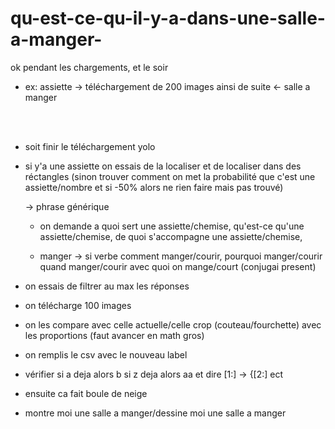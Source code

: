 # qu-est-ce-qu-il-y-a-dans-une-salle-a-manger-

ok pendant les chargements, et le soir

  - ex: assiette -> téléchargement de 200 images ainsi de suite <- salle a manger

  <br> <br> 

  -  soit finir le téléchargement yolo

  - si y'a une assiette on essais de la localiser et de localiser dans des réctangles (sinon trouver comment on met la probabilité que c'est une assiette/nombre et si -50% alors ne rien faire mais pas trouvé)

    -> phrase générique

    - on demande a quoi sert une assiette/chemise,
    qu'est-ce qu'une assiette/chemise, 
    de quoi s'accompagne une assiette/chemise, 
  
    - manger -> si verbe comment manger/courir, pourquoi manger/courir quand manger/courir avec quoi on mange/court (conjugai present)
  
  
  
 - on essais de filtrer au max les réponses
 
 - on télécharge 100 images
 
 - on les compare avec celle actuelle/celle crop (couteau/fourchette) avec les proportions (faut avancer en math gros)
 
 - on remplis le csv avec le nouveau label
  
  - vérifier si a deja alors b si z deja alors aa et dire [1:] -> {[2:] ect
 
 - ensuite ca fait boule de neige
 
 - montre moi une salle a manger/dessine moi une salle a manger
